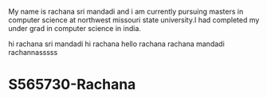 My name is rachana sri mandadi and i am currently pursuing masters in computer science at northwest missouri state university.I had completed my under grad in computer science in india.

hi rachana sri mandadi
hi rachana
hello rachana
rachana mandadi
rachannasssss
# S565730-Rachana
